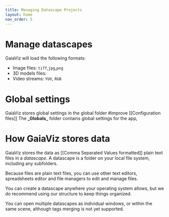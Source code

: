 ```yaml
---
title: Managing Datascape Projects
layout: home
nav_order: 5
---
```

# Manage datascapes

GaiaViz will load the following formats:
- Image files: `tiff`,`jpg`,`png`
- 3D models files: 
- Video streams: `YUV`, `RGB`

# Global settings
GaiaViz stores global settings in the global folder
#improve
[[Configuration files]]
The **\_Globals\_** folder contains global settings for the app, 

# How GaiaViz stores data

GaiaViz stores the data as [[Comma Separated Values formatted]] plain text files in a *datascape*. A datascape is a folder on your local file system, including any subfolders.

Because files are plain text files, you can use other text editors, spreadsheets editor and file managers to edit and manage files.

You can create a datascape anywhere your operating system allows, but we do recommend using our structure to keep things organized.

You can open multiple datascapes as individual windows, or within the same scene, although tags merging is not yet supported.


